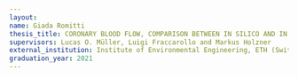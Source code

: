 ```yaml
---
layout:
name: Giada Romitti
thesis_title: CORONARY BLOOD FLOW, COMPARISON BETWEEN IN SILICO AND IN VITRO MODELS  
supervisors: Lucas O. Müller, Luigi Fraccarollo and Markus Holzner
external_institution: Institute of Environmental Engineering, ETH (Switzerland)
graduation_year: 2021
---
```


